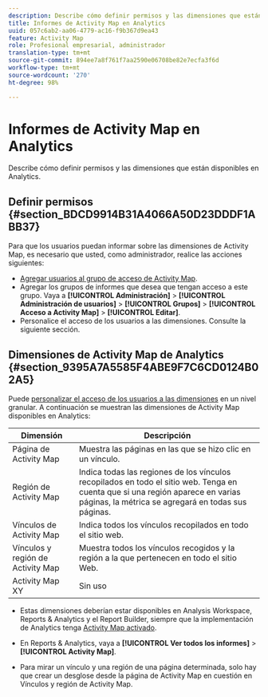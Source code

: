 ```yaml
---
description: Describe cómo definir permisos y las dimensiones que están disponibles en Analytics.
title: Informes de Activity Map en Analytics
uuid: 057c6ab2-aa06-4779-ac16-f9b367d9ea43
feature: Activity Map
role: Profesional empresarial, administrador
translation-type: tm+mt
source-git-commit: 894ee7a8f761f7aa2590e06708be82e7ecfa3f6d
workflow-type: tm+mt
source-wordcount: '270'
ht-degree: 98%

---
```



# Informes de Activity Map en Analytics

Describe cómo definir permisos y las dimensiones que están disponibles en Analytics.

## Definir permisos {#section_BDCD9914B31A4066A50D23DDDF1ABB37}

Para que los usuarios puedan informar sobre las dimensiones de Activity Map, es necesario que usted, como administrador, realice las acciones siguientes:

* [Agregar usuarios al grupo de acceso de Activity Map](/help/analyze/activity-map/activitymap-getting-started/activitymap-getting-started-admins/activitymap-enable.md).
* Agregar los grupos de informes que desea que tengan acceso a este grupo. Vaya a **[!UICONTROL Administración]** > **[!UICONTROL Administración de usuarios]** > **[!UICONTROL Grupos]** > **[!UICONTROL Acceso a Activity Map]** > **[!UICONTROL Editar]**.
* Personalice el acceso de los usuarios a las dimensiones. Consulte la siguiente sección.

## Dimensiones de Activity Map de Analytics {#section_9395A7A5585F4ABE9F7C6CD0124B02A5}

Puede [personalizar el acceso de los usuarios a las dimensiones](https://docs.adobe.com/content/help/es-ES/analytics/admin/user-product-management/customize-report-access/groups-dimensions.html) en un nivel granular. A continuación se muestran las dimensiones de Activity Map disponibles en Analytics:

| Dimensión | Descripción |
|---|---|
| Página de Activity Map | Muestra las páginas en las que se hizo clic en un vínculo. |
| Región de Activity Map | Indica todas las regiones de los vínculos recopilados en todo el sitio web. Tenga en cuenta que si una región aparece en varias páginas, la métrica se agregará en todas sus páginas. |
| Vínculos de Activity Map | Indica todos los vínculos recopilados en todo el sitio web. |
| Vínculos y región de Activity Map | Muestra todos los vínculos recogidos y la región a la que pertenecen en todo el sitio Web. |
| Activity Map XY | Sin uso |

* Estas dimensiones deberían estar disponibles en Analysis Workspace, Reports &amp; Analytics y el Report Builder, siempre que la implementación de Analytics tenga [Activity Map activado](/help/analyze/activity-map/activitymap-getting-started/activitymap-getting-started-admins/activitymap-enable.md).
* En Reports &amp; Analytics, vaya a **[!UICONTROL Ver todos los informes]** > **[!UICONTROL Activity Map]**.

* Para mirar un vínculo y una región de una página determinada, solo hay que crear un desglose desde la página de Activity Map en cuestión en Vínculos y región de Activity Map.

